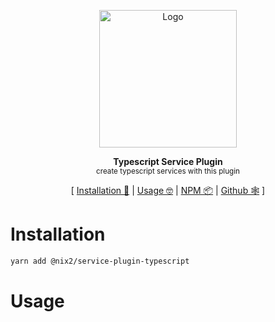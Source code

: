 <p align="center"><img height="220px" src="https://i.imgur.com/RYly3n3.png" alt="Logo" /><p>

<p align="center">
  <strong>Typescript Service Plugin</strong><br />
  <sub>create typescript services with this plugin</sub>
</p>

<p align="center">
  [ <a href="#installation">Installation 💾</a> | <a href="#usage">Usage 🤓</a> | <a href="https://www.npmjs.com/package/@nix2/service-plugin-typescript">NPM 📦</a> | <a href="https://github.com/nix2io/service-plugin-typescript">Github 🕸</a> ]
</p>

# Installation

```sh
yarn add @nix2/service-plugin-typescript
```

# Usage
